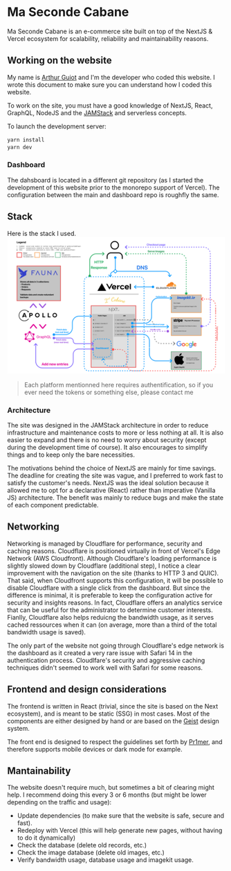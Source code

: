 # Ma Seconde Cabane
Ma Seconde Cabane is an e-commerce site built on top of the NextJS & Vercel ecosystem for scalability, reliability and maintainability reasons.

## Working on the website
My name is [Arthur Guiot](https://arguiot.com) and I'm the developer who coded this website. I wrote this document to make sure you can understand how I coded this website.

To work on the site, you must have a good knowledge of NextJS, React, GraphQL, NodeJS and the [JAMStack](https://jamstack.org) and serverless concepts.

To launch the development server:
```sh
yarn install
yarn dev
```

### Dashboard
The dahsboard is located in a different git repository (as I started the development of this website prior to the monorepo support of Vercel). The configuration between the main and dashboard repo is roughfly the same.

## Stack
Here is the stack I used.
![](./stack.jpg)

> Each platform mentionned here requires authentification, so if you ever need the tokens or something else, please contact me

### Architecture
The site was designed in the JAMStack architecture in order to reduce infrastructure and maintenance costs to more or less nothing at all. It is also easier to expand and there is no need to worry about security (except during the development time of course). It also encourages to simplify things and to keep only the bare necessities.

The motivations behind the choice of NextJS are mainly for time savings. The deadline for creating the site was vague, and I preferred to work fast to satisfy the customer's needs. NextJS was the ideal solution because it allowed me to opt for a declarative (React) rather than imperative (Vanilla JS) architecture. The benefit was mainly to reduce bugs and make the state of each component predictable.

## Networking
Networking is managed by Cloudflare for performance, security and caching reasons. Cloudflare is positioned virtually in front of Vercel's Edge Network (AWS Cloudfront). Although Cloudflare's loading performance is slightly slowed down by Cloudflare (additional step), I notice a clear improvement with the navigation on the site (thanks to HTTP 3 and QUIC). That said, when Cloudfront supports this configuration, it will be possible to disable Cloudflare with a single click from the dashboard. But since the difference is minimal, it is preferable to keep the configuration active for security and insights reasons. In fact, Cloudflare offers an analytics service that can be useful for the administrator to determine customer interests. Fianlly, Cloudflare also helps reduicng the bandwidth usage, as it serves cached ressources when it can (on average, more than a third of the total bandwidth usage is saved).

The only part of the website not going through Cloudflare's edge network is the dashboard as it created a very rare issue with Safari 14 in the authentication process. Cloudlfare's security and aggressive caching techniques didn't seemed to work well with Safari for some reasons.

## Frontend and design considerations
The frontend is written in React (trivial, since the site is based on the Next ecosystem), and is meant to be static (SSG) in most cases. Most of the components are either designed by hand or are based on the [Geist](https://geist-ui.dev) design system.

The front end is designed to respect the guidelines set forth by [Pr1mer](https://guidelines.pr1mer.tech), and therefore supports mobile devices or dark mode for example.

## Mantainability
The website doesn't require much, but sometimes a bit of clearing might help. I recommend doing this every 3 or 6 months (but might be lower depending on the traffic and usage):
- Update dependencies (to make sure that the website is safe, secure and fast).
- Redeploy with Vercel (this will help generate new pages, without having to do it dynamically)
- Check the database (delete old records, etc.)
- Check the image database (delete old images, etc.)
- Verify bandwidth usage, database usage and imagekit usage.